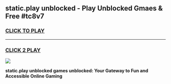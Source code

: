 
## static.play unblocked - Play Unblocked Gmaes & Free #tc8v7
<h3>
<a href="https://news.freeplayer.one?title=static.play_unblocked&ref=24F">CLICK TO PLAY</a></h3>
<hr>

<h3>
<a href="https://news.freeplayer.one?title=static.play_unblocked&ref=24F">CLICK 2 PLAY</a>
  
</h3>

<a href="https://news.freeplayer.one?title=static.play_unblocked&ref=24F/"><img src="https://clearcache.store/games.png"></a>


**static.play unblocked games unblocked: Your Gateway to Fun and Accessible Online Gaming**

